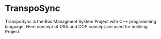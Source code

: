 # TranspoSync
TranspoSync is the Bus Managment System Project with C++ programming language.
Here concept of  DSA and OOP concept are used for building Project.
